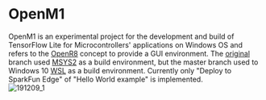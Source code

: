 # OpenM1
OpenM1 is an experimental project for the development and build of TensorFlow Lite for Microcontrollers' applications on Windows OS and refers to the [OpenR8](https://www.openrobot.club/article/index?sn=10935) concept to provide a GUI environment. The [original](https://github.com/on-device-ai/OpenM1/tree/original
) branch used [MSYS2](https://anaconda.org/msys2/repo) as a build environment, but the master branch used to Windows 10 [WSL](https://docs.microsoft.com/windows/wsl/about) as a build environment. Currently only "Deploy to SparkFun Edge" of "Hello World example" is implemented.  
![191209_1](https://user-images.githubusercontent.com/44540872/70437193-03557380-1ac6-11ea-9c44-fa3e871f94eb.png)